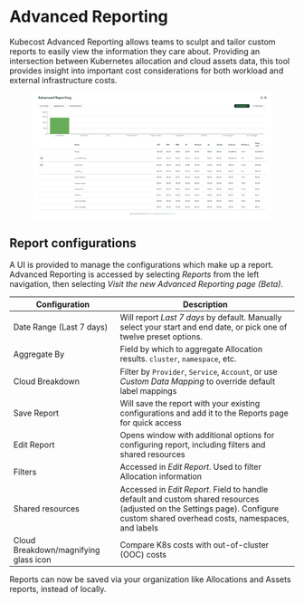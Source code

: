 # Advanced Reporting

Kubecost Advanced Reporting allows teams to sculpt and tailor custom reports to easily view the information they care about. Providing an intersection between Kubernetes allocation and cloud assets data, this tool provides insight into important cost considerations for both workload and external infrastructure costs.

<figure><img src=".gitbook/assets/advancedreporting.PNG" alt=""><figcaption></figcaption></figure>

## Report configurations

A UI is provided to manage the configurations which make up a report. Advanced Reporting is accessed by selecting _Reports_ from the left navigation, then selecting _Visit the new Advanced Reporting page (Beta)_.

| Configuration                         | Description                                                                                                                                                                    |
| ------------------------------------- | ------------------------------------------------------------------------------------------------------------------------------------------------------------------------------ |
| Date Range (Last 7 days)              | Will report _Last 7 days_ by default. Manually select your start and end date, or pick one of twelve preset options.                                                           |
| Aggregate By                          | Field by which to aggregate Allocation results. `cluster`, `namespace`, etc.                                                                                                   |
| Cloud Breakdown                       | Filter by `Provider`, `Service`, `Account`, or use _Custom Data Mapping_ to override default label mappings                                                                    |
| Save Report                           | Will save the report with your existing configurations and add it to the Reports page for quick access                                                                         |
| Edit Report                           | Opens window with additional options for configuring report, including filters and shared resources                                                                            |
| Filters                               | Accessed in _Edit Report_. Used to filter Allocation information                                                                                                               |
| Shared resources                      | Accessed in _Edit Report_. Field to handle default and custom shared resources (adjusted on the Settings page). Configure custom shared overhead costs, namespaces, and labels |
| Cloud Breakdown/magnifying glass icon | Compare K8s costs with out-of-cluster (OOC) costs                                                                                                                              |

Reports can now be saved via your organization like Allocations and Assets reports, instead of locally.
